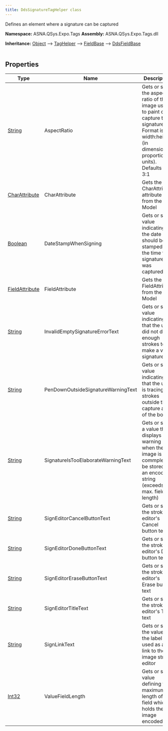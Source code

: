 ```yaml
---
title: DdsSignatureTagHelper class
---
```


Defines an element where a signature can be captured

**Namespace:** ASNA.QSys.Expo.Tags
**Assembly:** ASNA.QSys.Expo.Tags.dll

**Inheritance:** [Object](https://docs.microsoft.com/en-us/dotnet/api/system.object) --> [TagHelper](https://learn.microsoft.com/en-us/dotnet/api/microsoft.aspnetcore.razor.taghelpers.taghelper?view=aspnetcore-8.0) --> [FieldBase](/reference/model/qsys-expo-tags/field-base.html) --> [DdsFieldBase](/reference/model/qsys-expo-tags/dds-field-base.html)
<br>
<br>

## Properties

| Type | Name | Description
| --- | --- | --- 
| [String](https://learn.microsoft.com/en-us/dotnet/api/system.string?view=net-8.0) | AspectRatio | Gets or sets the aspect-ratio of the image used to paint or capture the signature. Format is width:height (in dimension proportion units). Defaults to 3:1 |
| [CharAttribute](/reference/expo/qsys-expo-model/char-attribute.html) | CharAttribute | Gets the CharAttribute attribute from the Model |
| [Boolean](https://docs.microsoft.com/en-us/dotnet/api/system.boolean) | DateStampWhenSigning | Gets or sets value indicating if the date should be stamped at the time the signature was captured |
| [FieldAttribute](/reference/expo/qsys-expo-model/field-attribute.html) | FieldAttribute | Gets the FieldAttribute from the Model |
| [String](https://learn.microsoft.com/en-us/dotnet/api/system.string?view=net-8.0) | InvalidEmptySignatureErrorText | Gets or sets value indicating that the user did not draw enough strokes to make a valid signature |
| [String](https://learn.microsoft.com/en-us/dotnet/api/system.string?view=net-8.0) | PenDownOutsideSignatureWarningText | Gets or sets value indicating that the user is tracing strokes outside the capture area of the box |
| [String](https://learn.microsoft.com/en-us/dotnet/api/system.string?view=net-8.0) | SignatureIsTooElaborateWarningText | Gets or sets a value that displays as a warning when the image is too commplex to be stored in an encoded string (exceeds max. field length) |
| [String](https://learn.microsoft.com/en-us/dotnet/api/system.string?view=net-8.0) | SignEditorCancelButtonText | Gets or sets the stroke editor's Cancel button text |
| [String](https://learn.microsoft.com/en-us/dotnet/api/system.string?view=net-8.0) | SignEditorDoneButtonText | Gets or sets the stroke editor's Done button text |
| [String](https://learn.microsoft.com/en-us/dotnet/api/system.string?view=net-8.0) | SignEditorEraseButtonText | Gets or sets the stroke editor's Erase button text |
| [String](https://learn.microsoft.com/en-us/dotnet/api/system.string?view=net-8.0) | SignEditorTitleText | Gets or sets the stroke editor's Title text  |
| [String](https://learn.microsoft.com/en-us/dotnet/api/system.string?view=net-8.0) | SignLinkText | Gets or sets the value of the label used as a link to the image stroke editor |
| [Int32](https://learn.microsoft.com/en-us/dotnet/csharp/language-reference/builtin-types/integral-numeric-types) | ValueFieldLength | Gets or sets value defining the maximum length of the field which holds the image encoded   |
